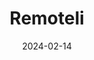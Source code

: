 ---  
layout: startup_page  
title: "Remoteli"  
id: "remoteli.com"  
permalink: "/remoteliremoteli.com02142024/"  
website: "https://remoteli.com/"  
funding_round: ""  
funding_amount: "$315K"  
investors: "Jeremie Frimpong"  
about: "Remoteli is a technology platform connecting talented African professionals with innovative companies seeking diverse remote workforces. It uses advanced algorithms to overcome geographical barriers and foster collaboration, offering a suite of tools including project management and communication features."  
markets: "Technology, Employment, Virtual Workforce"  
hq: "London, England, United Kingdom"  
founded_year: "2021"  
linkedin: "https://uk.linkedin.com/company/remoteli"  
twitter: "https://twitter.com/remoteli"  
instagram: ""  
facebook: "https://www.facebook.com/remoteli"  
crunchbase: "https://www.crunchbase.com/organization/remoteli"  
pitchbook: ""  

date_display: "14-Feb-2024"  
date: "2024-02-14"

# SEO Optimization  
meta_title: "Remoteli -  Funding ($315K)"  
meta_description: "Remoteli, Remoteli is a technology platform connecting talented African professionals with innovative companies seeking diverse remote workforces. It uses advan..."  
meta_keywords: "Remoteli, Technology, Employment, Virtual Workforce,  funding"  
canonical_url: "https://startup.projectstartups.com/remoteliremoteli.com02142024/"  
---